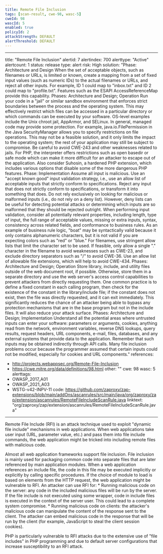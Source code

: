 ```yaml
---
title: Remote File Inclusion
tags: [scan-result, cwe-98, wasc-5]
cweId: 98
wascId: 5
enabled: true
policyId: 2
attackStrength: DEFAULT
alertThreshold: DEFAULT
---
```


---
title: "Remote File Inclusion"
alertid: 7
alertindex: 700
alerttype: "Active"
alertcount: 1
status: release
type: alert
risk: High
solution: "Phase: Architecture and Design When the set of acceptable objects, such as filenames or URLs, is limited or known, create a mapping from a set of fixed input values (such as numeric IDs) to the actual filenames or URLs, and reject all other inputs. For example, ID 1 could map to \"inbox.txt\" and ID 2 could map to \"profile.txt\". Features such as the ESAPI AccessReferenceMap provide this capability.  Phases: Architecture and Design; Operation Run your code in a \"jail\" or similar sandbox environment that enforces strict boundaries between the process and the operating system. This may effectively restrict which files can be accessed in a particular directory or which commands can be executed by your software. OS-level examples include the Unix chroot jail, AppArmor, and SELinux. In general, managed code may provide some protection. For example, java.io.FilePermission in the Java SecurityManager allows you to specify restrictions on file operations. This may not be a feasible solution, and it only limits the impact to the operating system; the rest of your application may still be subject to compromise. Be careful to avoid CWE-243 and other weaknesses related to jails. For PHP, the interpreter offers restrictions such as open basedir or safe mode which can make it more difficult for an attacker to escape out of the application. Also consider Suhosin, a hardened PHP extension, which includes various options that disable some of the more dangerous PHP features.  Phase: Implementation Assume all input is malicious. Use an \"accept known good\" input validation strategy, i.e., use an allow list of acceptable inputs that strictly conform to specifications. Reject any input that does not strictly conform to specifications, or transform it into something that does. Do not rely exclusively on looking for malicious or malformed inputs (i.e., do not rely on a deny list). However, deny lists can be useful for detecting potential attacks or determining which inputs are so malformed that they should be rejected outright. When performing input validation, consider all potentially relevant properties, including length, type of input, the full range of acceptable values, missing or extra inputs, syntax, consistency across related fields, and conformance to business rules. As an example of business rule logic, \"boat\" may be syntactically valid because it only contains alphanumeric characters, but it is not valid if you are expecting colors such as \"red\" or \"blue.\" For filenames, use stringent allow lists that limit the character set to be used. If feasible, only allow a single \".\" character in the filename to avoid weaknesses such as CWE-23, and exclude directory separators such as \"/\" to avoid CWE-36. Use an allow list of allowable file extensions, which will help to avoid CWE-434.  Phases: Architecture and Design; Operation Store library, include, and utility files outside of the web document root, if possible. Otherwise, store them in a separate directory and use the web server's access control capabilities to prevent attackers from directly requesting them. One common practice is to define a fixed constant in each calling program, then check for the existence of the constant in the library/include file; if the constant does not exist, then the file was directly requested, and it can exit immediately. This significantly reduces the chance of an attacker being able to bypass any protection mechanisms that are in the base program but not in the include files. It will also reduce your attack surface.  Phases: Architecture and Design; Implementation Understand all the potential areas where untrusted inputs can enter your software: parameters or arguments, cookies, anything read from the network, environment variables, reverse DNS lookups, query results, request headers, URL components, e-mail, files, databases, and any external systems that provide data to the application. Remember that such inputs may be obtained indirectly through API calls. Many file inclusion problems occur because the programmer assumed that certain inputs could not be modified, especially for cookies and URL components."
references:
   - http://projects.webappsec.org/Remote-File-Inclusion
   - https://cwe.mitre.org/data/definitions/98.html
other: ""
cwe: 98
wasc: 5
alerttags: 
  - OWASP_2017_A01
  - OWASP_2021_A03
  - WSTG-v42-INPV-11
code: https://github.com/zaproxy/zap-extensions/blob/main/addOns/ascanrules/src/main/java/org/zaproxy/zap/extension/ascanrules/RemoteFileIncludeScanRule.java
linktext: "org/zaproxy/zap/extension/ascanrules/RemoteFileIncludeScanRule.java"
---
Remote File Include (RFI) is an attack technique used to exploit "dynamic file include" mechanisms in web applications. When web applications take user input (URL, parameter value, etc.) and pass them into file include commands, the web application might be tricked into including remote files with malicious code.

Almost all web application frameworks support file inclusion. File inclusion is mainly used for packaging common code into separate files that are later referenced by main application modules. When a web application references an include file, the code in this file may be executed implicitly or explicitly by calling specific procedures. If the choice of module to load is based on elements from the HTTP request, the web application might be vulnerable to RFI.
An attacker can use RFI for:
    * Running malicious code on the server: any code in the included malicious files will be run by the server. If the file include is not executed using some wrapper, code in include files is executed in the context of the server user. This could lead to a complete system compromise.
    * Running malicious code on clients: the attacker's malicious code can manipulate the content of the response sent to the client. The attacker can embed malicious code in the response that will be run by the client (for example, JavaScript to steal the client session cookies).

PHP is particularly vulnerable to RFI attacks due to the extensive use of "file includes" in PHP programming and due to default server configurations that increase susceptibility to an RFI attack.
